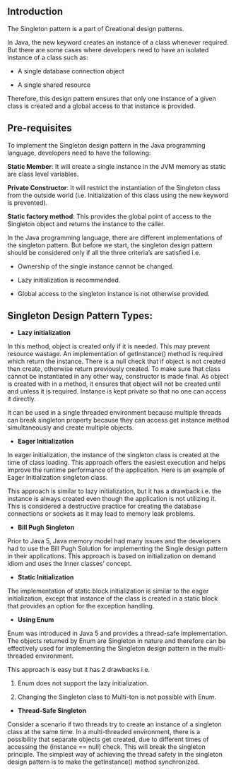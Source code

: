 ## Introduction

The Singleton pattern is a part of Creational design patterns.

In Java, the new keyword creates an instance of a class whenever required. But there are some cases where developers need to have an isolated instance of a class such as:

* A single database connection object

* A single shared resource

Therefore, this design pattern ensures that only one instance of a given class is created and a global access to that instance is provided.

## Pre-requisites

To implement the Singleton design pattern in the Java programming language, developers need to have the following:

**Static Member**: It will create a single instance in the JVM memory as static are class level variables.

**Private Constructor**: It will restrict the instantiation of the Singleton class from the outside world (i.e. Initialization of this class using the new keyword is prevented).

**Static factory method**: This provides the global point of access to the Singleton object and returns the instance to the caller.


In the Java programming language, there are different implementations of the singleton pattern. But before we start, the singleton design pattern should be considered only if all the three criteria’s are satisfied i.e.

* Ownership of the single instance cannot be changed.

* Lazy initialization is recommended.

* Global access to the singleton instance is not otherwise provided.

## Singleton Design Pattern Types:

* **Lazy initialization**

In this method, object is created only if it is needed. This may prevent resource wastage. An implementation of getInstance() method is required which return the instance. There is a null check that if object is not created then create, otherwise return previously created. To make sure that class cannot be instantiated in any other way, constructor is made final. As object is created with in a method, it ensures that object will not be created until and unless it is required. Instance is kept private so that no one can access it directly.

It can be used in a single threaded environment because multiple threads can break singleton property because they can access get instance method simultaneously and create multiple objects.

* **Eager Initialization**

In eager initialization, the instance of the singleton class is created at the time of class loading. This approach offers the easiest execution and helps improve the runtime performance of the application. Here is an example of Eager Initialization singleton class.

This approach is similar to lazy initialization, but it has a drawback i.e. the instance is always created even though the application is not utilizing it. This is considered a destructive practice for creating the database connections or sockets as it may lead to memory leak problems.

* **Bill Pugh Singleton**

Prior to Java 5, Java memory model had many issues and the developers had to use the Bill Pugh Solution for implementing the Single design pattern in their applications. This approach is based on initialization on demand idiom and uses the Inner classes’ concept.

* **Static Initialization**

The implementation of static block initialization is similar to the eager initialization, except that instance of the class is created in a static block that provides an option for the exception handling.

* **Using Enum**

Enum was introduced in Java 5 and provides a thread-safe implementation. The objects returned by Enum are Singleton in nature and therefore can be effectively used for implementing the Singleton design pattern in the multi-threaded environment.

This approach is easy but it has 2 drawbacks i.e.

1. Enum does not support the lazy initialization.

2. Changing the Singleton class to Multi-ton is not possible with Enum.

* **Thread-Safe Singleton**

Consider a scenario if two threads try to create an instance of a singleton class at the same time. In a multi-threaded environment, there is a possibility that separate objects get created, due to different times of accessing the (instance == null) check. This will break the singleton principle. The simplest way of achieving the thread safety in the singleton design pattern is to make the getInstance() method synchronized.

